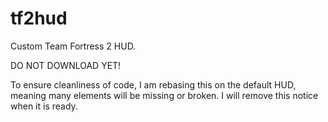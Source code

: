 tf2hud
======

Custom Team Fortress 2 HUD.

DO NOT DOWNLOAD YET!

To ensure cleanliness of code, I am rebasing this on the default HUD, meaning many elements will be missing or broken. I will remove this notice when it is ready.